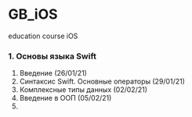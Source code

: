# GB_iOS
education course iOS
### 1. Основы языка Swift
1. Введение (26/01/21)
2. Синтаксис Swift. Основные операторы (29/01/21)
3. Комплексные типы данных (02/02/21)
4. Введение в ООП (05/02/21)
5. 

